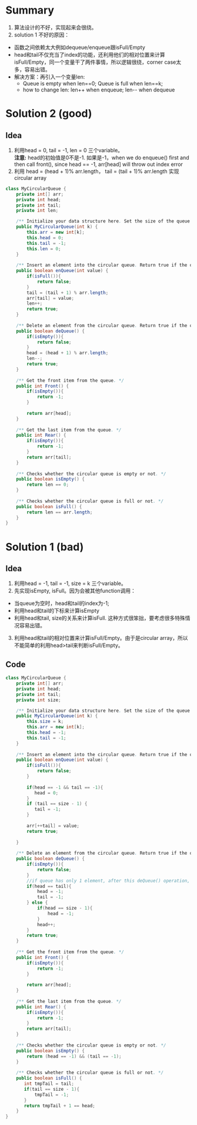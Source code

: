 # Summary
1. 算法设计的不好，实现起来会很绕。
2. solution 1 不好的原因：  
* 函数之间依赖太大例如dequeue/enqueue跟isFull/Empty
* head和tail不仅充当了index的功能，还利用他们的相对位置来计算isFull/Empty，同一个变量干了两件事情，所以逻辑很绕，corner case太多，容易出错。
* 解决方案：再引入一个变量len:
  * Queue is empty when len==0; Queue is full when len==k; 
  * how to change len: len++ when enqueue; len-- when dequeue

# Solution 2 (good)
## Idea
1. 利用head = 0, tail = -1, len = 0 三个variable。   
  **注意:** head的初始值是0不是-1. 如果是-1，when we do enqueue() first and then call front(), since head == -1, arr[head] will throw out index error  
2. 利用 head = (head + 1)% arr.length， tail = (tail + 1)% arr.length 实现circular array

```java
class MyCircularQueue {
    private int[] arr;
    private int head;
    private int tail; 
    private int len;

    /** Initialize your data structure here. Set the size of the queue to be k. */
    public MyCircularQueue(int k) {
        this.arr = new int[k];
        this.head = 0;
        this.tail = -1;
        this.len = 0;
    }
    
    /** Insert an element into the circular queue. Return true if the operation is successful. */
    public boolean enQueue(int value) {
        if(isFull()){
            return false;
        }
        tail = (tail + 1) % arr.length;
        arr[tail] = value;
        len++;
        return true;
    }
    
    /** Delete an element from the circular queue. Return true if the operation is successful. */
    public boolean deQueue() {
        if(isEmpty()){
            return false;
        }
        head = (head + 1) % arr.length;
        len--;
        return true;
    }
    
    /** Get the front item from the queue. */
    public int Front() {
        if(isEmpty()){
            return -1;
        }
        
        return arr[head];
    }
    
    /** Get the last item from the queue. */
    public int Rear() {
        if(isEmpty()){
            return -1;
        }
        return arr[tail];
    }
    
    /** Checks whether the circular queue is empty or not. */
    public boolean isEmpty() {
        return len == 0;
    }
    
    /** Checks whether the circular queue is full or not. */
    public boolean isFull() {
        return len == arr.length;
    }
}
```

# Solution 1 (bad)
## Idea
1. 利用head = -1, tail = -1, size = k 三个variable。
2. 先实现isEmpty, isFull。因为会被其他function调用：  
  * 当queue为空时，head和tail的index为-1; 
  * 利用head和tail的下标来计算isEmpty
  * 利用head和tail, size的关系来计算isFull. 这种方式很笨拙，要考虑很多特殊情况容易出错。
3. 利用head和tail的相对位置来计算isFull/Empty。由于是circular array，所以不能简单的利用head>tail来判断isFull/Empty。
## Code
```java
class MyCircularQueue {
    private int[] arr;
    private int head;
    private int tail; 
    private int size;

    /** Initialize your data structure here. Set the size of the queue to be k. */
    public MyCircularQueue(int k) {
        this.size = k;
        this.arr = new int[k];
        this.head = -1;
        this.tail = -1;
    }
    
    /** Insert an element into the circular queue. Return true if the operation is successful. */
    public boolean enQueue(int value) {
        if(isFull()){
            return false;
        }
        
        if(head == -1 && tail == -1){
           head = 0;  
        }  
        if (tail == size - 1) {
           tail = -1; 
        } 
        
        arr[++tail] = value;
        return true;
        
    }
    
    /** Delete an element from the circular queue. Return true if the operation is successful. */
    public boolean deQueue() {
        if(isEmpty()){
            return false;
        }
        //if queue has only 1 element, after this deQueue() operation, queue will be empty
        if(head == tail){
            head = -1;
            tail = -1;
        } else {
            if(head == size - 1){
                head = -1;
            }
            head++;
        }     
        return true;
    }
    
    /** Get the front item from the queue. */
    public int Front() {
        if(isEmpty()){
            return -1;
        }
        
        return arr[head];
    }
    
    /** Get the last item from the queue. */
    public int Rear() {
        if(isEmpty()){
            return -1;
        }
        return arr[tail];
    }
    
    /** Checks whether the circular queue is empty or not. */
    public boolean isEmpty() {
        return (head == -1) && (tail == -1);
    }
    
    /** Checks whether the circular queue is full or not. */
    public boolean isFull() {
       int tmpTail = tail;
       if(tail == size - 1){
           tmpTail = -1;
       }
       return tmpTail + 1 == head;
    }
}
```
